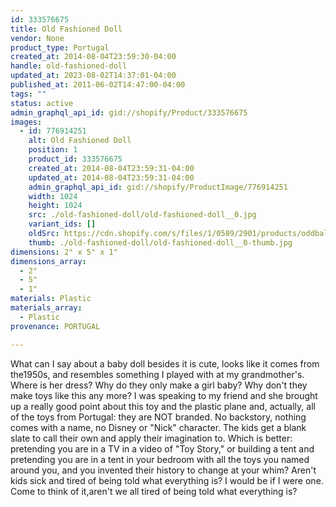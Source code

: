 ```yaml
---
id: 333576675
title: Old Fashioned Doll
vendor: None
product_type: Portugal
created_at: 2014-08-04T23:59:30-04:00
handle: old-fashioned-doll
updated_at: 2023-08-02T14:37:01-04:00
published_at: 2011-06-02T14:47:00-04:00
tags: ""
status: active
admin_graphql_api_id: gid://shopify/Product/333576675
images:
  - id: 776914251
    alt: Old Fashioned Doll
    position: 1
    product_id: 333576675
    created_at: 2014-08-04T23:59:31-04:00
    updated_at: 2014-08-04T23:59:31-04:00
    admin_graphql_api_id: gid://shopify/ProductImage/776914251
    width: 1024
    height: 1024
    src: ./old-fashioned-doll/old-fashioned-doll__0.jpg
    variant_ids: []
    oldSrc: https://cdn.shopify.com/s/files/1/0589/2901/products/oddball-doll.jpeg?v=1407211171
    thumb: ./old-fashioned-doll/old-fashioned-doll__0-thumb.jpg
dimensions: 2" x 5" x 1"
dimensions_array:
  - 2"
  - 5"
  - 1"
materials: Plastic
materials_array:
  - Plastic
provenance: PORTUGAL

---
```


What can I say about a baby doll besides it is cute, looks like it comes from the1950s, and resembles something I played with at my grandmother's. Where is her dress? Why do they only make a girl baby? Why don't they make toys like this any more? I was speaking to my friend and she brought up a really good point about this toy and the plastic plane and, actually, all of the toys from Portugal: they are NOT branded. No backstory, nothing comes with a name, no Disney or "Nick" character. The kids get a blank slate to call their own and apply their imagination to. Which is better: pretending you are in a TV in a video of "Toy Story," or building a tent and pretending you are in a tent in your bedroom with all the toys you named around you, and you invented their history to change at your whim? Aren't kids sick and tired of being told what everything is? I would be if I were one. Come to think of it,aren't we all tired of being told what everything is?